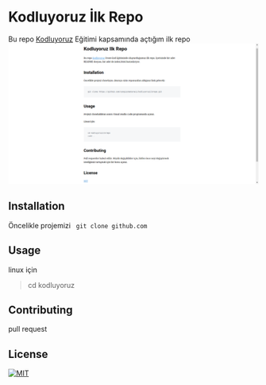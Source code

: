 
# Kodluyoruz İlk Repo
Bu repo [Kodluyoruz](https://www.kodluyoruz.org/) Eğitimi kapsamında açtığım ilk repo
![](https://raw.githubusercontent.com/Kodluyoruz/taskforce/main/git/odev1/figures/markdown.png)
## Installation
Öncelikle projemizi 
``` git clone github.com```

## Usage
linux için
> cd kodluyoruz
## Contributing

pull request
## License
[![MIT](https://img.shields.io/badge/License-MIT-yellow.svg)](https://opensource.org/licenses/MIT)